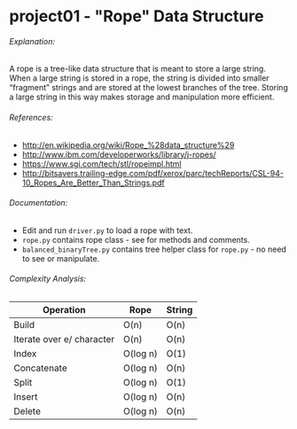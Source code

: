 # project01 - "Rope" Data Structure

###### Explanation:
A rope is a tree-like data structure that is meant to store a large string.  When a large string is stored in a rope, the string is divided into smaller “fragment” strings and are stored at the lowest branches of the tree.  Storing a large string in this way makes storage and manipulation more efficient.

###### References:
- http://en.wikipedia.org/wiki/Rope_%28data_structure%29
- http://www.ibm.com/developerworks/library/j-ropes/
- https://www.sgi.com/tech/stl/ropeimpl.html
- http://bitsavers.trailing-edge.com/pdf/xerox/parc/techReports/CSL-94-10_Ropes_Are_Better_Than_Strings.pdf

###### Documentation:
- Edit and run `driver.py` to load a rope with text.
- `rope.py` contains rope class - see for methods and comments.
- `balanced_binaryTree.py` contains tree helper class for `rope.py` - no need to see or manipulate.

###### Complexity Analysis:
Operation | Rope | String
--------- | ---- | ------
Build | O(n) | O(n)
Iterate over e/ character | O(n) | O(n)
Index | O(log n) | O(1)
Concatenate | O(log n) | O(n)
Split | O(log n) | O(1)
Insert | O(log n) | O(n)
Delete | O(log n) | O(n)


